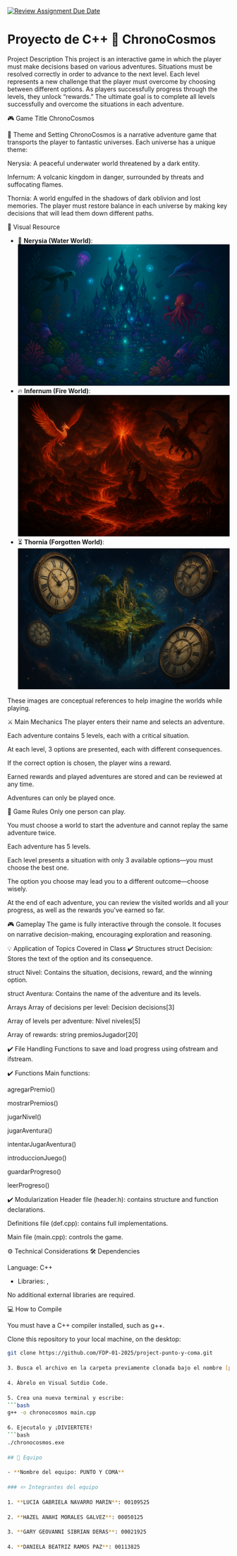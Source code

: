 [![Review Assignment Due Date](https://classroom.github.com/assets/deadline-readme-button-22041afd0340ce965d47ae6ef1cefeee28c7c493a6346c4f15d667ab976d596c.svg)](https://classroom.github.com/a/mi1WNrHU)
# Proyecto de C++ 🌌 ChronoCosmos

Project Description
This project is an interactive game in which the player must make decisions based on various adventures. Situations must be resolved correctly in order to advance to the next level. Each level represents a new challenge that the player must overcome by choosing between different options. As players successfully progress through the levels, they unlock “rewards.” The ultimate goal is to complete all levels successfully and overcome the situations in each adventure.

🎮 Game Title
ChronoCosmos

🌟 Theme and Setting
ChronoCosmos is a narrative adventure game that transports the player to fantastic universes. Each universe has a unique theme:

Nerysia: A peaceful underwater world threatened by a dark entity.

Infernum: A volcanic kingdom in danger, surrounded by threats and suffocating flames.

Thornia: A world engulfed in the shadows of dark oblivion and lost memories. The player must restore balance in each universe by making key decisions that will lead them down different paths.

📸 Visual Resource


- 🌊 **Nerysia (Water World)**: ![Nerysia](resources/nerysia1.png)
- 🔥 **Infernum (Fire World)**: ![Infernum](resources/infernum2.png)
- ⏳ **Thornia (Forgotten World)**: ![Thornia](resources/thornia1.png)

These images are conceptual references to help imagine the worlds while playing.

⚔️ Main Mechanics
The player enters their name and selects an adventure.

Each adventure contains 5 levels, each with a critical situation.

At each level, 3 options are presented, each with different consequences.

If the correct option is chosen, the player wins a reward.

Earned rewards and played adventures are stored and can be reviewed at any time.

Adventures can only be played once.

📄 Game Rules
Only one person can play.

You must choose a world to start the adventure and cannot replay the same adventure twice.

Each adventure has 5 levels.

Each level presents a situation with only 3 available options—you must choose the best one.

The option you choose may lead you to a different outcome—choose wisely.

At the end of each adventure, you can review the visited worlds and all your progress, as well as the rewards you've earned so far.

🎮 Gameplay
The game is fully interactive through the console. It focuses on narrative decision-making, encouraging exploration and reasoning.

💡 Application of Topics Covered in Class
✔️ Structures
struct Decision: Stores the text of the option and its consequence.

struct Nivel: Contains the situation, decisions, reward, and the winning option.

struct Aventura: Contains the name of the adventure and its levels.

Arrays
Array of decisions per level: Decision decisions[3]

Array of levels per adventure: Nivel niveles[5]

Array of rewards: string premiosJugador[20]

✔️ File Handling
Functions to save and load progress using ofstream and ifstream.

✔️ Functions
Main functions:

agregarPremio()

mostrarPremios()

jugarNivel()

jugarAventura()

intentarJugarAventura()

introduccionJuego()

guardarProgreso()

leerProgreso()

✔️ Modularization
Header file (header.h): contains structure and function declarations.

Definitions file (def.cpp): contains full implementations.

Main file (main.cpp): controls the game.

⚙️ Technical Considerations
🛠️ Dependencies

Language: C++

- Libraries: <iostream>, <fstream>

No additional external libraries are required.

💻 How to Compile

You must have a C++ compiler installed, such as g++.

Clone this repository to your local machine, on the desktop:
   ```bash
   git clone https://github.com/FDP-01-2025/project-punto-y-coma.git

3. Busca el archivo en la carpeta previamente clonada bajo el nombre [project-punto-y-coma].

4. Ábrelo en Visual Sutdio Code.

5. Crea una nueva terminal y escribe:
   ```bash
   g++ -o chronocosmos main.cpp

6. Ejecutalo y ¡DIVIERTETE!
   ```bash
   ./chronocosmos.exe

## 🔨 Equipo

- **Nombre del equipo: PUNTO Y COMA** 

### ✏️ Integrantes del equipo

1. **LUCIA GABRIELA NAVARRO MARIN**: 00109525

2. **HAZEL ANAHI MORALES GALVEZ**: 00050125
   
3. **GARY GEOVANNI SIBRIAN DERAS**: 00021925

4. **DANIELA BEATRIZ RAMOS PAZ**: 00113825

